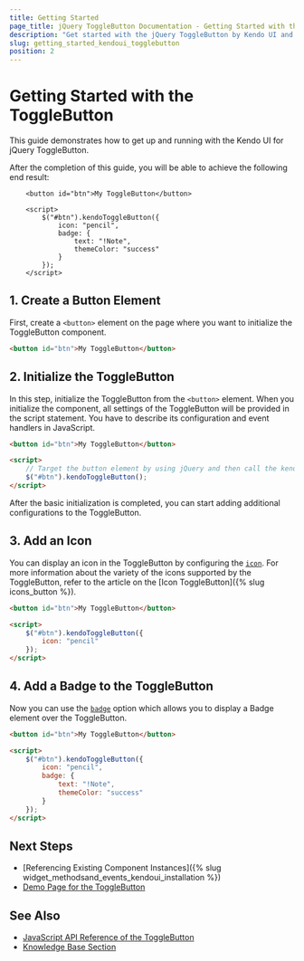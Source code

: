 ```yaml
---
title: Getting Started
page_title: jQuery ToggleButton Documentation - Getting Started with the ToggleButton
description: "Get started with the jQuery ToggleButton by Kendo UI and learn how to create, initialize, and enable the component."
slug: getting_started_kendoui_togglebutton
position: 2
---
```


# Getting Started with the ToggleButton

This guide demonstrates how to get up and running with the Kendo UI for jQuery ToggleButton.

After the completion of this guide, you will be able to achieve the following end result:

```dojo
	<button id="btn">My ToggleButton</button>

    <script>    
        $("#btn").kendoToggleButton({
            icon: "pencil",
            badge: {
                text: "!Note",            
                themeColor: "success"
            }
        });
    </script>
```

## 1. Create a Button Element

First, create a `<button>` element on the page where you want to initialize the ToggleButton component.

```html
<button id="btn">My ToggleButton</button>
```

## 2. Initialize the ToggleButton

In this step, initialize the ToggleButton from the `<button>` element. When you initialize the component, all settings of the ToggleButton will be provided in the script statement. You have to describe its configuration and event handlers in JavaScript.

```html
<button id="btn">My ToggleButton</button>

<script>
    // Target the button element by using jQuery and then call the kendoToggleButton() method.
    $("#btn").kendoToggleButton();
</script>
```

After the basic initialization is completed, you can start adding additional configurations to the ToggleButton.

## 3. Add an Icon

You can display an icon in the ToggleButton by configuring the [`icon`](/api/javascript/ui/button/configuration/icon). For more information about the variety of the icons supported by the ToggleButton, refer to the article on the [Icon ToggleButton]({% slug icons_button %}).

```html
<button id="btn">My ToggleButton</button>

<script>    
    $("#btn").kendoToggleButton({
		icon: "pencil"
	});
</script>
```

## 4. Add a Badge to the ToggleButton

Now you can use the [`badge`](/api/javascript/ui/button/configuration/badge) option which allows you to display a Badge element over the ToggleButton.

```html
<button id="btn">My ToggleButton</button>

<script>    
    $("#btn").kendoToggleButton({
		icon: "pencil",
		badge: {
            text: "!Note",            
            themeColor: "success"
        }
	});
</script>
```

## Next Steps

* [Referencing Existing Component Instances]({% slug widget_methodsand_events_kendoui_installation %})
* [Demo Page for the ToggleButton](https://demos.telerik.com/kendo-ui/togglebutton/index)

## See Also

* [JavaScript API Reference of the ToggleButton](/api/javascript/ui/togglebutton)
* [Knowledge Base Section](/knowledge-base)

<script>
  window.onload = function() {
    document.getElementsByClassName("btn-run")[0].click();
  }
</script>
